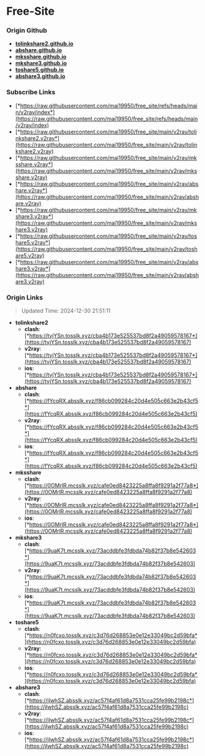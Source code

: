 # Free-Site

### Origin Github

- [**tolinkshare2.github.io**](https://github.com/tolinkshare2/tolinkshare2.github.io)
- [**abshare.github.io**](https://github.com/abshare/abshare.github.io)
- [**mksshare.github.io**](https://github.com/mksshare/mksshare.github.io)
- [**mkshare3.github.io**](https://github.com/mkshare3/mkshare3.github.io)
- [**toshare5.github.io**](https://github.com/toshare5/toshare5.github.io)
- [**abshare3.github.io**](https://github.com/abshare3/abshare3.github.io)

### Subscribe Links

- [*https://raw.githubusercontent.com/mai19950/free_site/refs/heads/main/v2ray/index*](https://raw.githubusercontent.com/mai19950/free_site/refs/heads/main/v2ray/index)
- [*https://raw.githubusercontent.com/mai19950/free_site/main/v2ray/tolinkshare2.v2ray*](https://raw.githubusercontent.com/mai19950/free_site/main/v2ray/tolinkshare2.v2ray)
- [*https://raw.githubusercontent.com/mai19950/free_site/main/v2ray/mksshare.v2ray*](https://raw.githubusercontent.com/mai19950/free_site/main/v2ray/mksshare.v2ray)
- [*https://raw.githubusercontent.com/mai19950/free_site/main/v2ray/abshare.v2ray*](https://raw.githubusercontent.com/mai19950/free_site/main/v2ray/abshare.v2ray)
- [*https://raw.githubusercontent.com/mai19950/free_site/main/v2ray/mkshare3.v2ray*](https://raw.githubusercontent.com/mai19950/free_site/main/v2ray/mkshare3.v2ray)
- [*https://raw.githubusercontent.com/mai19950/free_site/main/v2ray/toshare5.v2ray*](https://raw.githubusercontent.com/mai19950/free_site/main/v2ray/toshare5.v2ray)
- [*https://raw.githubusercontent.com/mai19950/free_site/main/v2ray/abshare3.v2ray*](https://raw.githubusercontent.com/mai19950/free_site/main/v2ray/abshare3.v2ray)

### Origin Links

> Updated Time: 2024-12-30 21:51:11

- **tolinkshare2**
  - **clash**: [*https://tvjYSn.tosslk.xyz/cba4b173e525537bd8f2a49059578167*](https://tvjYSn.tosslk.xyz/cba4b173e525537bd8f2a49059578167)
  - **v2ray**: [*https://tvjYSn.tosslk.xyz/cba4b173e525537bd8f2a49059578167*](https://tvjYSn.tosslk.xyz/cba4b173e525537bd8f2a49059578167)
  - **ios**: [*https://tvjYSn.tosslk.xyz/cba4b173e525537bd8f2a49059578167*](https://tvjYSn.tosslk.xyz/cba4b173e525537bd8f2a49059578167)
- **abshare**
  - **clash**: [*https://fYcqRX.absslk.xyz/f86cb099284c20d4e505c663e2b43cf5*](https://fYcqRX.absslk.xyz/f86cb099284c20d4e505c663e2b43cf5)
  - **v2ray**: [*https://fYcqRX.absslk.xyz/f86cb099284c20d4e505c663e2b43cf5*](https://fYcqRX.absslk.xyz/f86cb099284c20d4e505c663e2b43cf5)
  - **ios**: [*https://fYcqRX.absslk.xyz/f86cb099284c20d4e505c663e2b43cf5*](https://fYcqRX.absslk.xyz/f86cb099284c20d4e505c663e2b43cf5)
- **mksshare**
  - **clash**: [*https://0OMrlR.mcsslk.xyz/cafe0ed8423225a8ffa8f9291a2f77a8*](https://0OMrlR.mcsslk.xyz/cafe0ed8423225a8ffa8f9291a2f77a8)
  - **v2ray**: [*https://0OMrlR.mcsslk.xyz/cafe0ed8423225a8ffa8f9291a2f77a8*](https://0OMrlR.mcsslk.xyz/cafe0ed8423225a8ffa8f9291a2f77a8)
  - **ios**: [*https://0OMrlR.mcsslk.xyz/cafe0ed8423225a8ffa8f9291a2f77a8*](https://0OMrlR.mcsslk.xyz/cafe0ed8423225a8ffa8f9291a2f77a8)
- **mkshare3**
  - **clash**: [*https://9uaK7t.mcsslk.xyz/73acddbfe3fdbda74b82f37b8e542603*](https://9uaK7t.mcsslk.xyz/73acddbfe3fdbda74b82f37b8e542603)
  - **v2ray**: [*https://9uaK7t.mcsslk.xyz/73acddbfe3fdbda74b82f37b8e542603*](https://9uaK7t.mcsslk.xyz/73acddbfe3fdbda74b82f37b8e542603)
  - **ios**: [*https://9uaK7t.mcsslk.xyz/73acddbfe3fdbda74b82f37b8e542603*](https://9uaK7t.mcsslk.xyz/73acddbfe3fdbda74b82f37b8e542603)
- **toshare5**
  - **clash**: [*https://n0fcxo.tosslk.xyz/c3d76d268853e0e12e33049bc2d59bfa*](https://n0fcxo.tosslk.xyz/c3d76d268853e0e12e33049bc2d59bfa)
  - **v2ray**: [*https://n0fcxo.tosslk.xyz/c3d76d268853e0e12e33049bc2d59bfa*](https://n0fcxo.tosslk.xyz/c3d76d268853e0e12e33049bc2d59bfa)
  - **ios**: [*https://n0fcxo.tosslk.xyz/c3d76d268853e0e12e33049bc2d59bfa*](https://n0fcxo.tosslk.xyz/c3d76d268853e0e12e33049bc2d59bfa)
- **abshare3**
  - **clash**: [*https://jIwhSZ.absslk.xyz/ac57f4af61d8a7531cca25fe99b2198c*](https://jIwhSZ.absslk.xyz/ac57f4af61d8a7531cca25fe99b2198c)
  - **v2ray**: [*https://jIwhSZ.absslk.xyz/ac57f4af61d8a7531cca25fe99b2198c*](https://jIwhSZ.absslk.xyz/ac57f4af61d8a7531cca25fe99b2198c)
  - **ios**: [*https://jIwhSZ.absslk.xyz/ac57f4af61d8a7531cca25fe99b2198c*](https://jIwhSZ.absslk.xyz/ac57f4af61d8a7531cca25fe99b2198c)
